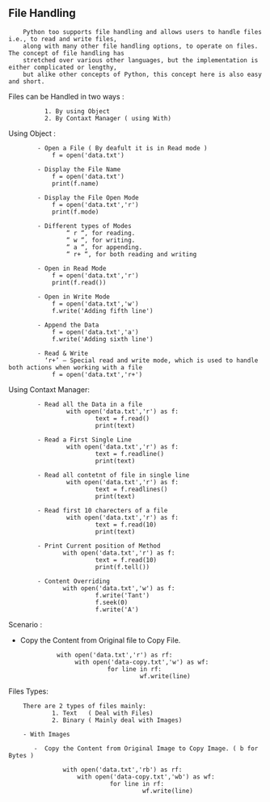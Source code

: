 ## File Handling

        Python too supports file handling and allows users to handle files i.e., to read and write files, 
        along with many other file handling options, to operate on files. The concept of file handling has
        stretched over various other languages, but the implementation is either complicated or lengthy, 
        but alike other concepts of Python, this concept here is also easy and short.
        
  Files can be Handled in two ways : 
  
              1. By using Object
              2. By Contaxt Manager ( using With)
              
  Using Object : 
  
            - Open a File ( By deafult it is in Read mode )
                f = open('data.txt')
              
            - Display the File Name 
                f = open('data.txt')
                print(f.name)

            - Display the File Open Mode
                f = open('data.txt','r')
                print(f.mode)
            
            - Different types of Modes
                    “ r “, for reading.
                    “ w “, for writing.
                    “ a “, for appending.
                    “ r+ “, for both reading and writing
                    
            - Open in Read Mode
                f = open('data.txt','r')
                print(f.read()) 
                
            - Open in Write Mode
                f = open('data.txt','w')
                f.write('Adding fifth line')
                
            - Append the Data
                f = open('data.txt','a')
                f.write('Adding sixth line')
                
            - Read & Write 
              ‘r+’ – Special read and write mode, which is used to handle both actions when working with a file
                f = open('data.txt','r+')
        
  Using Contaxt Manager:
    
            - Read all the Data in a file
                    with open('data.txt','r') as f:
                            text = f.read()
                            print(text)
                            
            - Read a First Single Line
                    with open('data.txt','r') as f:
                            text = f.readline()
                            print(text)
                            
            - Read all contetnt of file in single line
                    with open('data.txt','r') as f:
                            text = f.readlines()
                            print(text)
            
            - Read first 10 charecters of a file
                    with open('data.txt','r') as f:
                            text = f.read(10)
                            print(text)

            - Print Current position of Method
                   with open('data.txt','r') as f:
                            text = f.read(10)
                            print(f.tell())

            - Content Overriding 
                   with open('data.txt','w') as f:
                            f.write('Tant')
                            f.seek(0)
                            f.write('A')
             
              
              
              
  Scenario : 
  
  - Copy the Content from Original file to Copy File.
  
                  with open('data.txt','r') as rf:
                       with open('data-copy.txt','w') as wf:
                                for line in rf:
                                         wf.write(line)

              
  Files Types:
  
        There are 2 types of files mainly: 
                1. Text   ( Deal with Files)
                2. Binary ( Mainly deal with Images)
                
        - With Images
          
           -  Copy the Content from Original Image to Copy Image. ( b for Bytes )
           
                   with open('data.txt','rb') as rf:
                       with open('data-copy.txt','wb') as wf:
                                for line in rf:
                                         wf.write(line)

            

